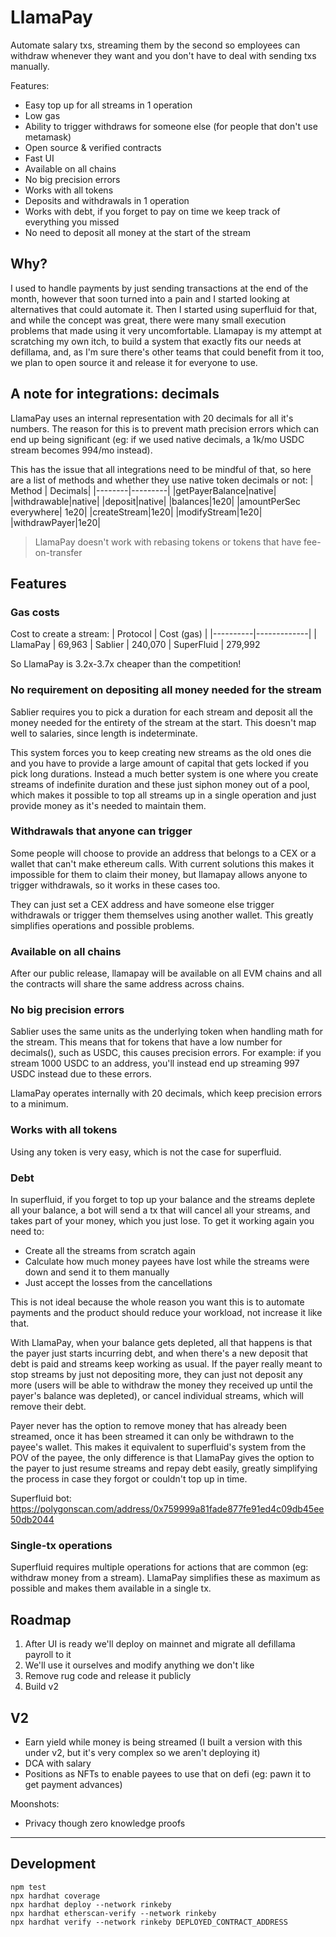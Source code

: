 # LlamaPay

Automate salary txs, streaming them by the second so employees can withdraw whenever they want and you don't have to deal with sending txs manually.

Features:
- Easy top up for all streams in 1 operation
- Low gas
- Ability to trigger withdraws for someone else (for people that don't use metamask)
- Open source & verified contracts
- Fast UI
- Available on all chains
- No big precision errors
- Works with all tokens
- Deposits and withdrawals in 1 operation
- Works with debt, if you forget to pay on time we keep track of everything you missed
- No need to deposit all money at the start of the stream

## Why?
I used to handle payments by just sending transactions at the end of the month, however that soon turned into a pain and I started looking at alternatives that could automate it. Then I started using superfluid for that, and while the concept was great, there were many small execution problems that made using it very uncomfortable. Llamapay is my attempt at scratching my own itch, to build a system that exactly fits our needs at defillama, and, as I'm sure there's other teams that could benefit from it too, we plan to open source it and release it for everyone to use.

## A note for integrations: decimals
LlamaPay uses an internal representation with 20 decimals for all it's numbers. The reason for this is to prevent math precision errors which can end up being significant (eg: if we used native decimals, a 1k/mo USDC stream becomes 994/mo instead).

This has the issue that all integrations need to be mindful of that, so here are a list of methods and whether they use native token decimals or not:
| Method | Decimals|
|--------|---------|
|getPayerBalance|native|
|withdrawable|native|
|deposit|native|
|balances|1e20|
|amountPerSec everywhere| 1e20|
|createStream|1e20|
|modifyStream|1e20|
|withdrawPayer|1e20|

> LlamaPay doesn't work with rebasing tokens or tokens that have fee-on-transfer

## Features

### Gas costs
Cost to create a stream:
| Protocol | Cost (gas) |
|----------|-------------|
| LlamaPay | 69,963
| Sablier | 240,070
| SuperFluid | 279,992

So LlamaPay is 3.2x-3.7x cheaper than the competition!

### No requirement on depositing all money needed for the stream
Sablier requires you to pick a duration for each stream and deposit all the money needed for the entirety of the stream at the start. This doesn't map well to salaries, since length is indeterminate.

This system forces you to keep creating new streams as the old ones die and you have to provide a large amount of capital that gets locked if you pick long durations. Instead a much better system is one where you create streams of indefinite duration and these just siphon money out of a pool, which makes it possible to top all streams up in a single operation and just provide money as it's needed to maintain them.

### Withdrawals that anyone can trigger
Some people will choose to provide an address that belongs to a CEX or a wallet that can't make ethereum calls. With current solutions this makes it impossible for them to claim their money, but llamapay allows anyone to trigger withdrawals, so it works in these cases too.

They can just set a CEX address and have someone else trigger withdrawals or trigger them themselves using another wallet. This greatly simplifies operations and possible problems.

### Available on all chains
After our public release, llamapay will be available on all EVM chains and all the contracts will share the same address across chains.

### No big precision errors
Sablier uses the same units as the underlying token when handling math for the stream. This means that for tokens that have a low number for decimals(), such as USDC, this causes precision errors. For example: if you stream 1000 USDC to an address, you'll instead end up streaming 997 USDC instead due to these errors.

LlamaPay operates internally with 20 decimals, which keep precision errors to a minimum.

### Works with all tokens
Using any token is very easy, which is not the case for superfluid.

### Debt
In superfluid, if you forget to top up your balance and the streams deplete all your balance, a bot will send a tx that will cancel all your streams, and takes part of your money, which you just lose. To get it working again you need to:
- Create all the streams from scratch again
- Calculate how much money payees have lost while the streams were down and send it to them manually
- Just accept the losses from the cancellations

This is not ideal because the whole reason you want this is to automate payments and the product should reduce your workload, not increase it like that.

With LlamaPay, when your balance gets depleted, all that happens is that the payer just starts incurring debt, and when there's a new deposit that debt is paid and streams keep working as usual. If the payer really meant to stop streams by just not depositing more, they can just not deposit any more (users will be able to withdraw the money they received up until the payer's balance was depleted), or cancel individual streams, which will remove their debt.

Payer never has the option to remove money that has already been streamed, once it has been streamed it can only be withdrawn to the payee's wallet. This makes it equivalent to superfluid's system from the POV of the payee, the only difference is that LlamaPay gives the option to the payer to just resume streams and repay debt easily, greatly simplifying the process in case they forgot or couldn't top up in time.

Superfluid bot: https://polygonscan.com/address/0x759999a81fade877fe91ed4c09db45ee50db2044


### Single-tx operations
Superfluid requires multiple operations for actions that are common (eg: withdraw money from a stream). LlamaPay simplifies these as maximum as possible and makes them available in a single tx.

## Roadmap
1. After UI is ready we'll deploy on mainnet and migrate all defillama payroll to it
2. We'll use it ourselves and modify anything we don't like
3. Remove rug code and release it publicly
4. Build v2

## V2
- Earn yield while money is being streamed (I built a version with this under v2, but it's very complex so we aren't deploying it)
- DCA with salary
- Positions as NFTs to enable payees to use that on defi (eg: pawn it to get payment advances)

Moonshots:
- Privacy though zero knowledge proofs

----

## Development

```shell
npm test
npx hardhat coverage
npx hardhat deploy --network rinkeby
npx hardhat etherscan-verify --network rinkeby
npx hardhat verify --network rinkeby DEPLOYED_CONTRACT_ADDRESS
```
